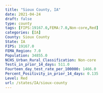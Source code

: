 ```yaml
---
title: "Sioux County, IA"
date: 2021-04-24
draft: false
type: county
tags: [FIPS:19167.0,FEMA:7.0,Non-core,Red]
categories: [IA]
County: Sioux County
State: IA
FIPS: 19167.0
FEMA_Region: 7.0
Population: 34855.0
NCHS_Urban_Rural_Classification: Non-core
Tests_in_prior_14_days: 511.0
Fourteen_day_test_rate_per_100000: 1466.0
Percent_Positivity_in_prior_14_days: 0.135
Level: Red
url: /states/IA/sioux-county
---
```



